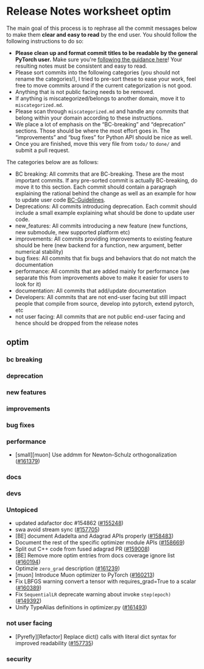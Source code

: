 
# Release Notes worksheet optim

The main goal of this process is to rephrase all the commit messages below to make them **clear and easy to read** by the end user. You should follow the following instructions to do so:

* **Please clean up and format commit titles to be readable by the general PyTorch user.** Make sure you're [following the guidance here](https://docs.google.com/document/d/14OmgGBr1w6gl1VO47GGGdwrIaUNr92DFhQbY_NEk8mQ/edit)! Your resulting notes must be consistent and easy to read.
* Please sort commits into the following categories (you should not rename the categories!), I tried to pre-sort these to ease your work, feel free to move commits around if the current categorization is not good.
* Anything that is not public facing needs to be removed.
* If anything is miscategorized/belongs to another domain, move it to `miscategorized.md`.
* Please scan through `miscategorized.md` and handle any commits that belong within your domain according to these instructions.
* We place a lot of emphasis on the “BC-breaking” and “deprecation” sections. Those should be where the most effort goes in. The “improvements” and “bug fixes” for Python API should be nice as well.
* Once you are finished, move this very file from `todo/` to `done/` and submit a pull request.

The categories below are as follows:

* BC breaking: All commits that are BC-breaking. These are the most important commits. If any pre-sorted commit is actually BC-breaking, do move it to this section. Each commit should contain a paragraph explaining the rational behind the change as well as an example for how to update user code [BC-Guidelines](https://docs.google.com/document/d/14OmgGBr1w6gl1VO47GGGdwrIaUNr92DFhQbY_NEk8mQ/edit#heading=h.a9htwgvvec1m).
* Deprecations: All commits introducing deprecation. Each commit should include a small example explaining what should be done to update user code.
* new_features: All commits introducing a new feature (new functions, new submodule, new supported platform etc)
* improvements: All commits providing improvements to existing feature should be here (new backend for a function, new argument, better numerical stability)
* bug fixes: All commits that fix bugs and behaviors that do not match the documentation
* performance: All commits that are added mainly for performance (we separate this from improvements above to make it easier for users to look for it)
* documentation: All commits that add/update documentation
* Developers: All commits that are not end-user facing but still impact people that compile from source, develop into pytorch, extend pytorch, etc
* not user facing: All commits that are not public end-user facing and hence should be dropped from the release notes

## optim
### bc breaking
### deprecation
### new features
### improvements
### bug fixes
### performance
- [small][muon] Use addmm for Newton–Schulz orthogonalization ([#161379](https://github.com/pytorch/pytorch/pull/161379))
### docs
### devs
### Untopiced
- updated adafactor doc  #154862 ([#155248](https://github.com/pytorch/pytorch/pull/155248))
- swa avoid stream sync ([#157705](https://github.com/pytorch/pytorch/pull/157705))
- [BE] document Adadelta and Adagrad APIs properly ([#158483](https://github.com/pytorch/pytorch/pull/158483))
- Document the rest of the specific optimizer module APIs ([#158669](https://github.com/pytorch/pytorch/pull/158669))
- Split out C++ code from fused adagrad PR ([#159008](https://github.com/pytorch/pytorch/pull/159008))
- [BE] Remove more optim entries from docs coverage ignore list ([#160194](https://github.com/pytorch/pytorch/pull/160194))
- Optimzie `zero_grad` description ([#161239](https://github.com/pytorch/pytorch/pull/161239))
- [muon] Introduce Muon optimizer to PyTorch ([#160213](https://github.com/pytorch/pytorch/pull/160213))
- Fix LBFGS warning convert a tensor with requires_grad=True to a scalar ([#160389](https://github.com/pytorch/pytorch/pull/160389))
- Fix `SequentialLR` deprecate warning about invoke `step(epoch)` ([#149392](https://github.com/pytorch/pytorch/pull/149392))
- Unify TypeAlias definitions in optimizer.py ([#161493](https://github.com/pytorch/pytorch/pull/161493))
### not user facing
- [Pyrefly][Refactor] Replace dict() calls with literal dict syntax for improved readability ([#157735](https://github.com/pytorch/pytorch/pull/157735))
### security
